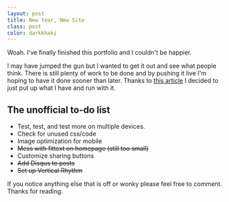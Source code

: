 ```yaml
---
layout: post
title: New Year, New Site
class: post
color: darkkhaki
---
```


Woah. I've finally finished this portfolio and I couldn't be happier.

I may have jumped the gun but I wanted to get it out and see what people think. There is still plenty of work to be done and by pushing it live I'm hoping to have it done sooner than later. Thanks to [this article](https://medium.com/p/f8083e76146d "Stop putting it off and accept the challenge.") I decided to just put up what I have and run with it. 

<h2 class="h3">The unofficial to-do list</h2>

* Test, test, and test more on multiple devices.
* Check for unused css/code
* Image optimization for mobile
* <s>Mess with fittext on homepage (still too small)</s>
* Customize sharing buttons
* <s>Add Disqus to posts</s>
* <s>Set up Vertical Rhythm</s>

If you notice anything else that is off or wonky please feel free to comment. Thanks for reading.